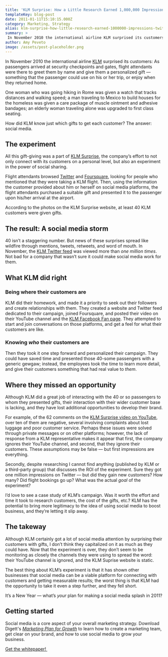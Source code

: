 ```yaml
---
title: 'KLM Surprise: How a Little Research Earned 1,000,000 Impressions on Twitter'
templateKey: blog-post
date: 2011-01-11T15:10:15.000Z
category: Marketing, Strategy
alias: klm-surprise-how-little-research-earned-1000000-impressions-twitter
summary: > 
 In November 2010 the international airline KLM surprised its customers: As passengers arrived at security checkpoints and gates, flight attendants were there to greet them by name and give them a personalized gift — something that the passenger could use on his or her trip, or enjoy when they returned home.
author: Amy Peveto
image: /assets/post-placeholder.png
---
```


In November 2010 the international airline [KLM](http://www.klm.com) surprised its customers: As passengers arrived at security checkpoints and gates, flight attendants were there to greet them by name and give them a personalized gift — something that the passenger could use on his or her trip, or enjoy when they returned home.

One woman who was going hiking in Rome was given a watch that tracks distances and walking speed; a man traveling to Mexico to build houses for the homeless was given a care package of muscle ointment and adhesive bandages; an elderly woman traveling alone was upgraded to first class seating.

How did KLM know just which gifts to get each customer? The answer: social media.

The experiment
--------------

All this gift-giving was a part of [KLM Surprise](http://www.klm.com/), the company’s effort to not only connect with its customers on a personal level, but also an experiment in the power of social sharing.

Flight attendants browsed [Twitter](http://twitter.com/) and [Foursquare](https://foursquare.com/), looking for people who mentioned that they were taking a KLM flight. Then, using the information the customer provided about him or herself on social media platforms, the flight attendants purchased a suitable gift and presented it to the passenger upon his/her arrival at the airport.

According to the photos on the KLM Surprise website, at least 40 KLM customers were given gifts.

The result: A social media storm
--------------------------------

40 isn’t a staggering number. But news of these surprises spread like wildfire through mentions, tweets, retweets, and word of mouth. In November, the [KLM Twitter feed](http://twitter.com/#!/KLMsurprise) was viewed more than _one million times_. Not bad for a company that wasn’t sure it could make social media work for them.

What KLM did right
------------------

### Being where their customers are

KLM did their homework, and made it a priority to seek out their followers and create relationships with them. They created a website and Twitter feed dedicated to their campaign, joined Foursquare, and posted their video on their YouTube channel and the [KLM Facebook Fan page](http://www.facebook.com/home.php#!/KLM). They attempted to start and join conversations on those platforms, and get a feel for what their customers are like.

### **Knowing _who_ their customers are**

Then they took it one step forward and personalized their campaign. They could have saved time and presented those 40-some passengers with a generic gewgaw; instead, the employees took the time to learn more detail, and give their customers something that had real value to _them_.

Where they missed an opportunity
--------------------------------

Although KLM did a great job of interacting with the 40 or so passengers to whom they presented gifts, their interaction with their wider customer base is lacking, and they have lost additional opportunities to develop their brand.

For example, of the 62 comments on the [KLM Surprise video on YouTube](https://www.youtube.com/watch?v=pqHWAE8GDEk), over ten of them are negative, several involving complaints about lost luggage and poor customer service. Perhaps these issues were solved through private messages or on other platforms; however, the lack of response from a KLM representative makes it appear that first, the company ignores their YouTube channel, and second, that they ignore their customers. These assumptions may be false — but first impressions are everything.

Secondly, despite researching I cannot find anything (published by KLM or a third-party group) that discusses the ROI of the experiment. Sure they got one million impressions on Twitter — but did they gain new customers? How many? Did flight bookings go up? What was the actual _goal_ of the experiment?

I’d love to see a case study of KLM’s campaign. Was it worth the effort and time it took to research customers, the cost of the gifts, etc.? KLM has the potential to bring more legitimacy to the idea of using social media to boost business, and they’re letting it slip away.

The takeway
-----------

Although KLM certainly got a lot of social media attention by surprising their customers with gifts, I don’t think they capitalized on it as much as they could have. Now that the experiment is over, they don’t seem to be monitoring as closely the channels they were using to spread the word: their YouTube channel is ignored, and the KLM Suprise website is static.

The best thing about KLM’s experiment is that it has shown other businesses that social media can be a viable platform for connecting with customers and getting measurable results; the worst thing is that KLM had the opportunity to take it even a step further, and they fell short.

It’s a New Year — what’s _your_ plan for making a social media splash in 2011?

Getting started
---------------

Social media is a core aspect of your overall marketing strategy. Download Digett's [_Marketing Plan for Growth_](http://www.digett.com/marketing-plan-growth) to learn how to create a marketing team, get clear on your brand, and how to use social media to grow your business.

[Get the whitepaper! ](http://www.digett.com/marketing-plan-growth)